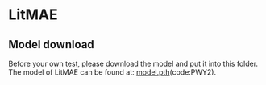 
# LitMAE

## Model download

Before your own test, please download the model and put it into this folder.
The model of LitMAE can be found at: [model.pth](https://pan.baidu.com/s/19gl_WAQ89_O0_MT0U2JREg)(code:PWY2).
